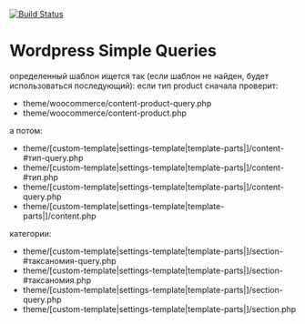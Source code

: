 [![Build Status](https://travis-ci.org/nikolays93/newproject.wordpress.plugin.svg?branch=master)](https://travis-ci.org/nikolays93/newproject.wordpress.plugin)

# Wordpress Simple Queries

определенный шаблон ищется так (если шаблон не найден, будет использоваться последующий):
если тип product сначала проверит:
- theme/woocommerce/content-product-query.php
- theme/woocommerce/content-product.php

а потом:
- theme/[custom-template|settings-template|template-parts|]/content-#тип-query.php
- theme/[custom-template|settings-template|template-parts|]/content-#тип.php
- theme/[custom-template|settings-template|template-parts|]/content-query.php
- theme/[custom-template|settings-template|template-parts|]/content.php

категории:
- theme/[custom-template|settings-template|template-parts|]/section-#таксаномия-query.php
- theme/[custom-template|settings-template|template-parts|]/section-#таксаномия.php
- theme/[custom-template|settings-template|template-parts|]/section-query.php
- theme/[custom-template|settings-template|template-parts|]/section.php